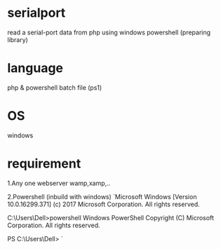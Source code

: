 # serialport
read a serial-port data from php using windows powershell (preparing library)

# language 
php & powershell batch file (ps1)

# OS
windows

# requirement
 1.Any one webserver wamp,xamp,..
 
 2.Powershell (inbuild with windows)
        `Microsoft Windows [Version 10.0.16299.371]
(c) 2017 Microsoft Corporation. All rights reserved.

C:\Users\Dell>powershell
Windows PowerShell
Copyright (C) Microsoft Corporation. All rights reserved.

PS C:\Users\Dell>
`
 
 
